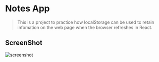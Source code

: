 # Notes App 

> This is a project to practice how localStorage can be used to retain infomation on the web page when the browser refreshes in React.

## ScreenShot
![screenshot]()
